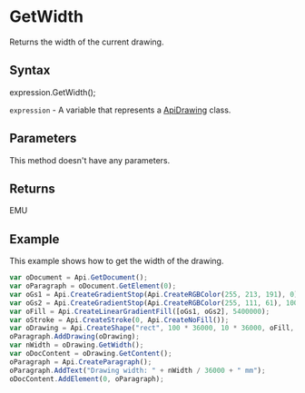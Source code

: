 # GetWidth

Returns the width of the current drawing.

## Syntax

expression.GetWidth();

`expression` - A variable that represents a [ApiDrawing](../ApiDrawing.md) class.

## Parameters

This method doesn't have any parameters.

## Returns

EMU

## Example

This example shows how to get the width of the drawing.

```javascript
var oDocument = Api.GetDocument();
var oParagraph = oDocument.GetElement(0);
var oGs1 = Api.CreateGradientStop(Api.CreateRGBColor(255, 213, 191), 0);
var oGs2 = Api.CreateGradientStop(Api.CreateRGBColor(255, 111, 61), 100000);
var oFill = Api.CreateLinearGradientFill([oGs1, oGs2], 5400000);
var oStroke = Api.CreateStroke(0, Api.CreateNoFill());
var oDrawing = Api.CreateShape("rect", 100 * 36000, 10 * 36000, oFill, oStroke);
oParagraph.AddDrawing(oDrawing);
var nWidth = oDrawing.GetWidth();
var oDocContent = oDrawing.GetContent();
oParagraph = Api.CreateParagraph();
oParagraph.AddText("Drawing width: " + nWidth / 36000 + " mm");
oDocContent.AddElement(0, oParagraph);
```
